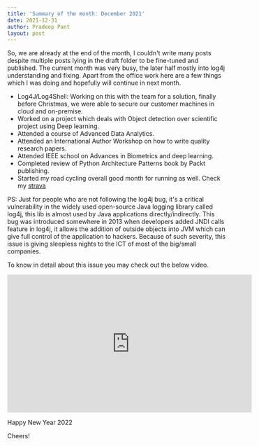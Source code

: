 ```yaml
---
title: 'Summary of the month: December 2021'
date: 2021-12-31
author: Pradeep Pant
layout: post
---
```

So, we are already at the end of the month, I couldn't write many posts despite multiple posts lying in the draft folder to be fine-tuned and published. The current month was very busy, the later half mostly into log4j understanding and fixing. Apart from the office work here are a few things which I was doing and hopefully will continue in next month.

* Log4J/Log4Shell:  Working on this with the team for a solution, finally before Christmas, we were able to secure our customer machines in cloud and on-premise.
* Worked on a project which deals with Object detection over scientific project using Deep learning. 
* Attended a course of Advanced Data Analytics.
* Attended an International Author Workshop on how to write quality research papers.
* Attended IEEE school on Advances in Biometrics and deep learning.
* Completed review of Python Architecture Patterns book by Packt publishing.
* Started my road cycling overall good month for running as well. Check my [strava](https://www.strava.com/athletes/7561102)   

PS: Just for people who are not following the log4j bug, it's a critical vulnerability in the widely used open-source Java logging library called log4j, this lib is almost used by Java applications directly/indirectly. This bug was introduced somewhere in 2013 when developers added JNDI calls feature in log4j, it allows the addition of outside objects into JVM which can give full control of the application to hackers. Because of such severity, this issue is giving sleepless nights to the ICT of most of the big/small companies. 

To know in detail about this issue you may check out the below video.

<iframe width="560" height="315" src="https://www.youtube.com/embed/uyq8yxWO1ls" title="YouTube video player" frameborder="0" allow="accelerometer; autoplay; clipboard-write; encrypted-media; gyroscope; picture-in-picture" allowfullscreen></iframe>



Happy New Year 2022

Cheers!